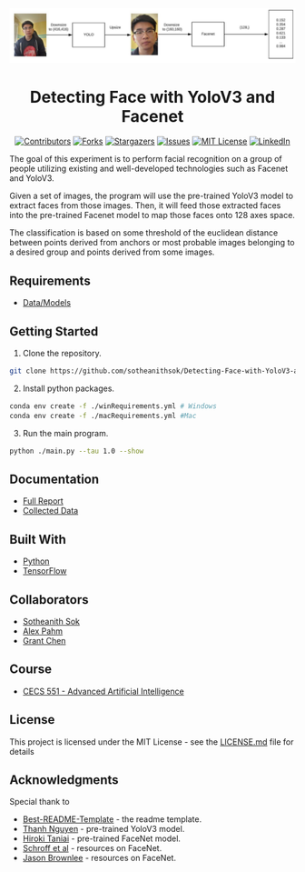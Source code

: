 <!-- Readme Start here -->

<!-- Load logo from readme/logo.jpg -->
<div align="center">
  <img src="readme/logo.jpg" alt="logo" />
</div>


<!-- Title -->
<h1 align="center" style="border: none">
Detecting Face with YoloV3 and Facenet
</h1>


<!-- Shield IO - very nice icons -->
<div align="center">

[![Contributors][contributors_shield]][contributors_url]
[![Forks][forks_shield]][forks_url]
[![Stargazers][stars_shield]][stars_url]
[![Issues][issues_shield]][issues_url]
[![MIT License][license_shield]][license_url]
[![LinkedIn][linkedin_shield]][linkedin_url]

</div>


<!-- Description -->
The goal of this experiment is to perform facial recognition on a group of people utilizing existing and well-developed technologies such as Facenet and YoloV3.

Given a set of images, the program will use the pre-trained YoloV3 model to extract faces from those images. Then, it will feed those extracted faces into the pre-trained Facenet model to map those faces onto 128 axes space.

The classification is based on some threshold of the euclidean distance between points derived from anchors or most probable images belonging to a desired group and points derived from some images.

## Requirements
- [Data/Models]

## Getting Started


1. Clone the repository.
```sh
git clone https://github.com/sotheanithsok/Detecting-Face-with-YoloV3-and-Facenet
```
2. Install python packages.
```sh
conda env create -f ./winRequirements.yml # Windows
conda env create -f ./macRequirements.yml #Mac
```
3. Run the main program.
```sh
python ./main.py --tau 1.0 --show
``` 

## Documentation
- [Full Report]
- [Collected Data]

<!-- Include your major tools and frameworks -->
## Built With
- [Python]
- [TensorFlow]


<!-- Collaborators information -->
## Collaborators
- [Sotheanith Sok]
- [Alex Pahm]
- [Grant Chen]

## Course
 - [CECS 551 - Advanced Artificial Intelligence]


<!-- License -->
## License
This project is licensed under the MIT License - see the [LICENSE.md][license_url] file for details


<!-- Shoutout to other projects, plugin, or minor tools -->
## Acknowledgments
Special thank to
- [Best-README-Template] - the readme template.
- [Thanh Nguyen] - pre-trained YoloV3 model.
- [Hiroki Taniai] - pre-trained FaceNet model.
- [Schroff et al] - resources on FaceNet.
- [Jason Brownlee] - resources on FaceNet.


<!-- References -->
<!-- Shield Icons-->
[contributors_shield]: https://img.shields.io/github/contributors/sotheanithsok/Detecting-Face-with-YoloV3-and-Facenet.svg?style=for-the-badge
[forks_shield]: https://img.shields.io/github/forks/sotheanithsok/Detecting-Face-with-YoloV3-and-Facenet.svg?style=for-the-badge
[stars_shield]: https://img.shields.io/github/stars/sotheanithsok/Detecting-Face-with-YoloV3-and-Facenet.svg?style=for-the-badge
[issues_shield]: https://img.shields.io/github/issues/sotheanithsok/Detecting-Face-with-YoloV3-and-Facenet.svg?style=for-the-badge
[license_shield]: https://img.shields.io/github/license/sotheanithsok/Detecting-Face-with-YoloV3-and-Facenet.svg?style=for-the-badge
[linkedin_shield]: https://img.shields.io/badge/-LinkedIn-black.svg?style=for-the-badge&logo=linkedin&colorB=555

<!-- Shield URLs -->
[contributors_url]: https://github.com/sotheanithsok/Detecting-Face-with-YoloV3-and-Facenet/graphs/contributors
[forks_url]: https://github.com/sotheanithsok/Detecting-Face-with-YoloV3-and-Facenet/network/members
[stars_url]: https://github.com/sotheanithsok/Detecting-Face-with-YoloV3-and-Facenet/stargazers
[issues_url]: https://github.com/sotheanithsok/Detecting-Face-with-YoloV3-and-Facenet/issues
[license_url]: https://github.com/sotheanithsok/Detecting-Face-with-YoloV3-and-Facenet/blob/master/LICENSE
[linkedin_url]: https://www.linkedin.com/in/sotheanith-sok-969ab0b3/

<!-- Other links -->
[Sotheanith Sok]: https://github.com/sotheanithsok
[Best-README-Template]: https://github.com/othneildrew/Best-README-Template
[Data/Models]:https://mega.nz/folder/W2JwgZrb#3fbukdnLG308Brw5wpblMw
[Full Report]:report/Report.pdf
[Collected Data]:report/Result.xlsx
[Python]: https://www.python.org/
[TensorFlow]:https://www.tensorflow.org/
[Alex Pahm]:https://github.com/alexpham095
[Grant Chen]:https://github.com/reizero01
[CECS 551 - Advanced Artificial Intelligence]: http://catalog.csulb.edu/preview_course_nopop.php?catoid=5&coid=40041
[Thanh Nguyen]:https://github.com/sthanhng/yoloface
[Hiroki Taniai]:https://github.com/nyoki-mtl
[Schroff et al]:https://arxiv.org/abs/1503.03832
[Jason Brownlee]:https://machinelearningmastery.com/how-to-develop-a-face-recognition-system-using-facenet-in-keras-and-an-svm-classifier/

